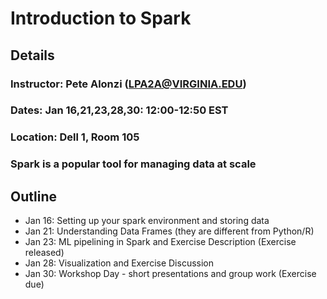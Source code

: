 # Introduction to Spark

## Details
### Instructor: Pete Alonzi (LPA2A@VIRGINIA.EDU)
### Dates: Jan 16,21,23,28,30: 12:00-12:50 EST
### Location: Dell 1, Room 105
### Spark is a popular tool for managing data at scale

## Outline
* Jan 16: Setting up your spark environment and storing data
* Jan 21: Understanding Data Frames (they are different from Python/R)
* Jan 23: ML pipelining in Spark and Exercise Description (Exercise released)
* Jan 28: Visualization and Exercise Discussion 
* Jan 30: Workshop Day - short presentations and group work (Exercise due)
